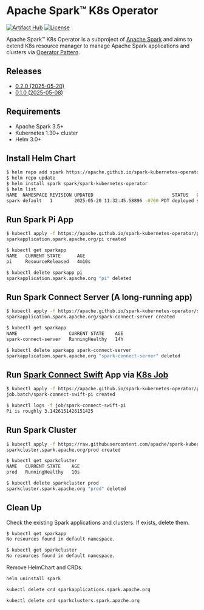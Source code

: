 # Apache Spark™ K8s Operator

[![Artifact Hub](https://img.shields.io/endpoint?url=https://artifacthub.io/badge/repository/spark-kubernetes-operator)](https://artifacthub.io/packages/helm/spark-kubernetes-operator/spark-kubernetes-operator)
[![License](https://img.shields.io/badge/License-Apache%202.0-blue.svg)](https://opensource.org/licenses/Apache-2.0)

Apache Spark™ K8s Operator is a subproject of [Apache Spark](https://spark.apache.org/) and
aims to extend K8s resource manager to manage Apache Spark applications and clusters via
[Operator Pattern](https://kubernetes.io/docs/concepts/extend-kubernetes/operator/).

## Releases

- [0.2.0 (2025-05-20)](https://github.com/apache/spark-kubernetes-operator/releases/tag/0.2.0)
- [0.1.0 (2025-05-08)](https://github.com/apache/spark-kubernetes-operator/releases/tag/v0.1.0)

## Requirements

- Apache Spark 3.5+
- Kubernetes 1.30+ cluster
- Helm 3.0+

## Install Helm Chart

```bash
$ helm repo add spark https://apache.github.io/spark-kubernetes-operator
$ helm repo update
$ helm install spark spark/spark-kubernetes-operator
$ helm list
NAME  NAMESPACE REVISION UPDATED                             STATUS   CHART                           APP VERSION
spark default   1        2025-05-20 11:32:45.58896 -0700 PDT deployed spark-kubernetes-operator-1.0.0 0.2.0
```

## Run Spark Pi App

```bash
$ kubectl apply -f https://apache.github.io/spark-kubernetes-operator/pi.yaml
sparkapplication.spark.apache.org/pi created

$ kubectl get sparkapp
NAME   CURRENT STATE      AGE
pi     ResourceReleased   4m10s

$ kubectl delete sparkapp pi
sparkapplication.spark.apache.org "pi" deleted
```

## Run Spark Connect Server (A long-running app)

```bash
$ kubectl apply -f https://apache.github.io/spark-kubernetes-operator/spark-connect-server.yaml
sparkapplication.spark.apache.org/spark-connect-server created

$ kubectl get sparkapp
NAME                   CURRENT STATE    AGE
spark-connect-server   RunningHealthy   14h

$ kubectl delete sparkapp spark-connect-server
sparkapplication.spark.apache.org "spark-connect-server" deleted
```

## Run [Spark Connect Swift](https://apache.github.io/spark-connect-swift/) App via [K8s Job](https://kubernetes.io/docs/concepts/workloads/controllers/job/)

```bash
$ kubectl apply -f https://apache.github.io/spark-kubernetes-operator/pi-swift.yaml
job.batch/spark-connect-swift-pi created

$ kubectl logs -f job/spark-connect-swift-pi
Pi is roughly 3.1426151426151425
```

## Run Spark Cluster

```bash
$ kubectl apply -f https://raw.githubusercontent.com/apache/spark-kubernetes-operator/refs/tags/0.2.0/examples/prod-cluster-with-three-workers.yaml
sparkcluster.spark.apache.org/prod created

$ kubectl get sparkcluster
NAME   CURRENT STATE    AGE
prod   RunningHealthy   10s

$ kubectl delete sparkcluster prod
sparkcluster.spark.apache.org "prod" deleted
```

## Clean Up

Check the existing Spark applications and clusters. If exists, delete them.

```bash
$ kubectl get sparkapp
No resources found in default namespace.

$ kubectl get sparkcluster
No resources found in default namespace.
```

Remove HelmChart and CRDs.

```bash
helm uninstall spark

kubectl delete crd sparkapplications.spark.apache.org

kubectl delete crd sparkclusters.spark.apache.org
```
